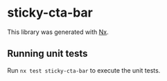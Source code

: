 # sticky-cta-bar

This library was generated with [Nx](https://nx.dev).

## Running unit tests

Run `nx test sticky-cta-bar` to execute the unit tests.

